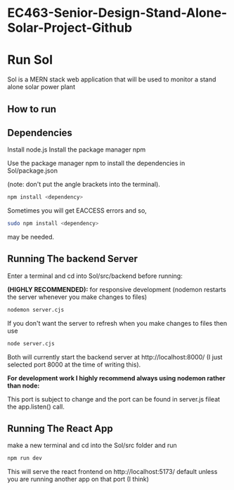 # EC463-Senior-Design-Stand-Alone-Solar-Project-Github

# Run Sol

Sol is a MERN stack web application that will be used to monitor a stand alone solar power plant

## How to run 

## Dependencies

Install node.js
Install the package manager npm

Use the package manager npm to install the dependencies in Sol/package.json

(note: don't put the angle brackets into the terminal). 

```bash
npm install <dependency>
```
Sometimes you will get EACCESS errors and so,

```bash
sudo npm install <dependency>
```

may be needed.

## Running The backend Server

Enter a terminal and cd into Sol/src/backend before running:

__(HIGHLY RECOMMENDED):__
for responsive development (nodemon restarts the server whenever you make changes to files) 
```bash
nodemon server.cjs
```

If you don't want the server to refresh when you make changes to files then use

```bash
node server.cjs
```
Both will currently start the backend server at http://localhost:8000/ (I just selected port 8000 at the time of writing this).

__For development work I highly recommend always using nodemon rather than node:__

This port is subject to change and the port can be found in server.js fileat the app.listen() call.


## Running The React App

make a new terminal and cd into the Sol/src folder and run
```bash
npm run dev
```

This will serve the react frontend on http://localhost:5173/ default unless you are running another app on that port (I think) 



